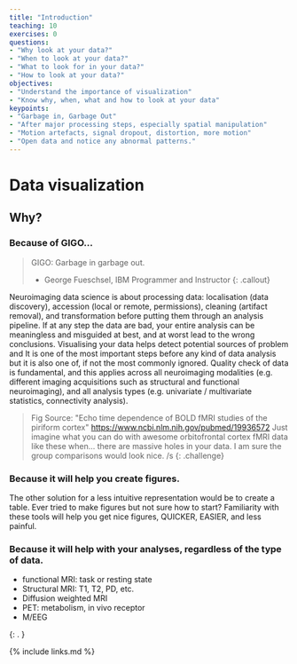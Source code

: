 ```yaml
---
title: "Introduction"
teaching: 10
exercises: 0
questions:
- "Why look at your data?"
- "When to look at your data?"
- "What to look for in your data?"
- "How to look at your data?"
objectives:
- "Understand the importance of visualization"
- "Know why, when, what and how to look at your data"
keypoints:
- "Garbage in, Garbage Out"
- "After major processing steps, especially spatial manipulation"
- "Motion artefacts, signal dropout, distortion, more motion" 
- "Open data and notice any abnormal patterns."
---
```


# Data visualization


## Why? 

### Because of GIGO...
> GIGO: Garbage in garbage out. 
> - George Fueschsel, IBM Programmer and Instructor
{: .callout}

Neuroimaging data science is about processing data: localisation (data discovery), accession (local or remote, permissions), cleaning (artifact removal), and transformation before putting them through an analysis pipeline. If at any step the data are bad, your entire analysis can be meaningless and misguided at best, and at worst lead to the wrong conclusions. Visualising your data helps detect potential sources of problem and 
It is one of the most important steps before any kind of data analysis but it is also one of, if not the most commonly ignored.
Quality check of data is fundamental, and this applies across all neuroimaging modalities (e.g. different imaging acquisitions such as structural and functional neuroimaging), and all analysis types (e.g. univariate / multivariate statistics, connectivity analysis). 

> Fig 
> Source: "Echo time dependence of BOLD fMRI studies of the piriform cortex" https://www.ncbi.nlm.nih.gov/pubmed/19936572
> Just imagine what you can do with awesome orbitofrontal cortex fMRI data like these when... there are massive holes in your data. I am sure the group comparisons would look nice.  /s
{: .challenge}

### Because it will help you create figures.

The other solution for a less intuitive representation would be to create a table. 
Ever tried to make figures but not sure how to start? Familiarity with these tools will help you get nice figures, QUICKER, EASIER, and less painful.
 
### Because it will help with your analyses, regardless of the type of data. 

* functional MRI: task or resting state 
* Structural MRI: T1, T2, PD, etc.
* Diffusion weighted MRI
* PET: metabolism, in vivo receptor
* M/EEG

{: . } 

{% include links.md %}

